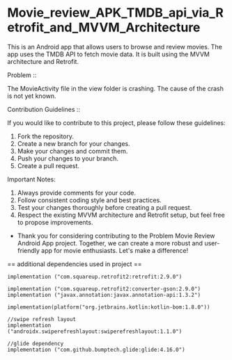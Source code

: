 # Movie_review_APK_TMDB_api_via_Retrofit_and_MVVM_Architecture

This is an Android app that allows users to browse and review movies. The app uses the TMDB API to fetch movie data. It is built using the MVVM architecture and Retrofit.

Problem ::

The MovieActivity file in the view folder is crashing. The cause of the crash is not yet known.

Contribution Guidelines ::

If you would like to contribute to this project, please follow these guidelines:

1. Fork the repository.
2. Create a new branch for your changes.
3. Make your changes and commit them.
4. Push your changes to your branch.
5. Create a pull request.

Important Notes:

1. Always provide comments for your code.
2. Follow consistent coding style and best practices.
3. Test your changes thoroughly before creating a pull request.
4. Respect the existing MVVM architecture and Retrofit setup, but feel free to propose improvements.

* Thank you for considering contributing to the Problem Movie Review Android App project. Together, we can create a more robust and user-friendly app for movie enthusiasts. Let's make a difference!

==   additional dependencies used in project  ==

    implementation ("com.squareup.retrofit2:retrofit:2.9.0")

    implementation ("com.squareup.retrofit2:converter-gson:2.9.0")
    implementation ("javax.annotation:javax.annotation-api:1.3.2")

    implementation(platform("org.jetbrains.kotlin:kotlin-bom:1.8.0"))

    //swipe refresh layout
    implementation ("androidx.swiperefreshlayout:swiperefreshlayout:1.1.0")

    //glide dependency
    implementation ("com.github.bumptech.glide:glide:4.16.0")
